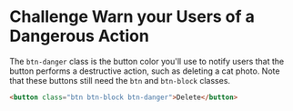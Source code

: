 # Challenge Warn your Users of a Dangerous Action

The `btn-danger` class is the button color you'll use to notify users that the button performs a destructive action, such as deleting a cat photo. Note that these buttons still need the `btn` and `btn-block` classes.

```html
<button class="btn btn-block btn-danger">Delete</button>
```
